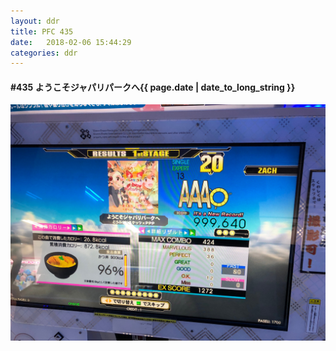 ```yaml
---
layout: ddr
title: PFC 435
date:   2018-02-06 15:44:29
categories: ddr
---
```


#### **#435** ようこそジャパリパークへ<span class="pull-right">{{ page.date | date_to_long_string }}</span>
![](/images/pfc/435_ようこそジャパリパークへ.jpg)
